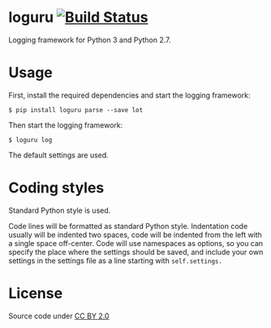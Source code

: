 # loguru [![Build Status](https://travis-ci.org/yjyoon-dev/loguru.svg?branch=master)](https://travis-ci.org/yjyoon-dev/loguru)

Logging framework for Python 3 and Python 2.7.

# Usage

First, install the required dependencies and start the logging framework:

    $ pip install loguru parse --save lot

Then start the logging framework:

    $ loguru log

The default settings are used.

# Coding styles

Standard Python style is used.

Code lines will be formatted as standard Python style. Indentation code usually will be indented two spaces, code will be indented from the left with a single space off-center. Code will use namespaces as options, so you can specify the place where the settings should be saved, and include your own settings in the settings file as a line starting with ```self.settings.```

# License

Source code under [CC BY 2.0](http://creativecommons.org/s/2.0/ubuntu/)

